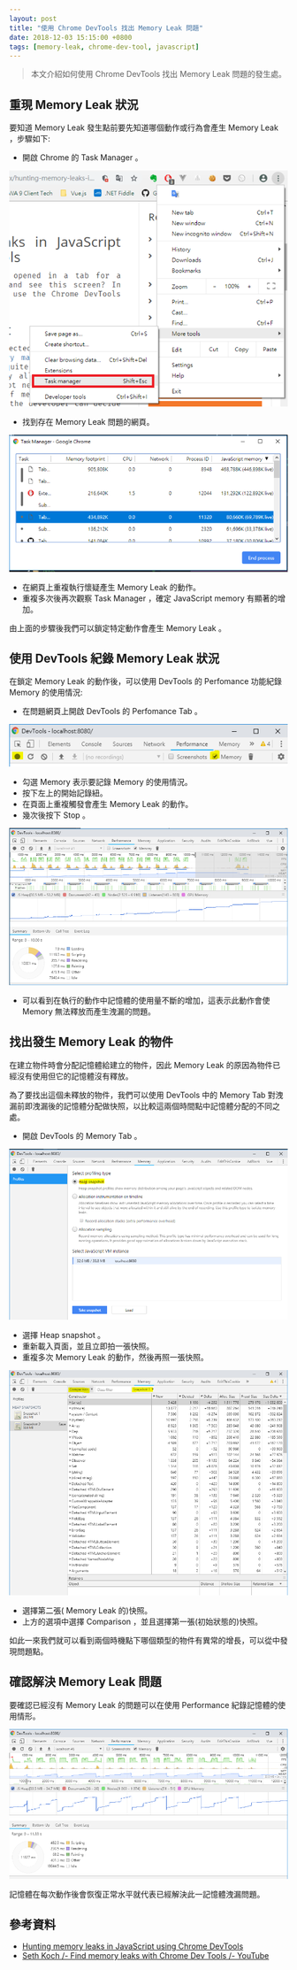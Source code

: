 ```yaml
---
layout: post
title: "使用 Chrome DevTools 找出 Memory Leak 問題"
date: 2018-12-03 15:15:00 +0800
tags: [memory-leak, chrome-dev-tool, javascript]
---
```


> 本文介紹如何使用 Chrome DevTools 找出 Memory Leak 問題的發生處。

## 重現 Memory Leak 狀況

要知道 Memory Leak 發生點前要先知道哪個動作或行為會產生 Memory Leak ，步驟如下:

* 開啟 Chrome 的 Task Manager 。

![taskmanager](/assets/2018-12-03-memory-leak-javascript/taskmanager.png)

* 找到存在 Memory Leak 問題的網頁。

![findtab](/assets/2018-12-03-memory-leak-javascript/findtab.PNG)

* 在網頁上重複執行懷疑產生 Memory Leak 的動作。
* 重複多次後再次觀察 Task Manager ，確定 JavaScript memory 有顯著的增加。

由上面的步驟後我們可以鎖定特定動作會產生 Memory Leak 。

## 使用 DevTools 紀錄 Memory Leak 狀況

在鎖定 Memory Leak 的動作後，可以使用 DevTools 的 Perfomance 功能紀錄 Memory 的使用情況:

* 在問題網頁上開啟 DevTools 的 Perfomance Tab 。

![perfomance](/assets/2018-12-03-memory-leak-javascript/perfomance.PNG)

* 勾選 Memory 表示要記錄 Memory 的使用情況。
* 按下左上的開始記錄紐。
* 在頁面上重複觸發會產生 Memory Leak 的動作。
* 幾次後按下 Stop 。

![performancerecord](/assets/2018-12-03-memory-leak-javascript/performancerecord.PNG)

* 可以看到在執行的動作中記憶體的使用量不斷的增加，這表示此動作會使 Memory 無法釋放而產生洩漏的問題。

## 找出發生 Memory Leak 的物件

在建立物件時會分配記憶體給建立的物件，因此 Memory Leak 的原因為物件已經沒有使用但它的記憶體沒有釋放。

為了要找出這個未釋放的物件，我們可以使用 DevTools 中的 Memory Tab 對洩漏前即洩漏後的記憶體分配做快照，以比較這兩個時間點中記憶體分配的不同之處。

* 開啟 DevTools 的 Memory Tab 。

![memory](/assets/2018-12-03-memory-leak-javascript/memory.PNG)

* 選擇 Heap snapshot 。
* 重新載入頁面，並且立即拍一張快照。
* 重複多次 Memory Leak 的動作，然後再照一張快照。

![snapshot](/assets/2018-12-03-memory-leak-javascript/snapshot.PNG)

* 選擇第二張( Memory Leak 的)快照。
* 上方的選項中選擇 Comparison ，並且選擇第一張(初始狀態的)快照。

如此一來我們就可以看到兩個時機點下哪個類型的物件有異常的增長，可以從中發現問題點。

## 確認解決 Memory Leak 問題

要確認已經沒有 Memory Leak 的問題可以在使用 Performance 紀錄記憶體的使用情形。

![normal](/assets/2018-12-03-memory-leak-javascript/normal.PNG)

記憶體在每次動作後會恢復正常水平就代表已經解決此一記憶體洩漏問題。

## 參考資料

* [Hunting memory leaks in JavaScript using Chrome DevTools](https://dreamix.eu/blog/dreamix/hunting-memory-leaks-in-javascript-using-chrome-devtools)
* [Seth Koch /- Find memory leaks with Chrome Dev Tools /- YouTube](https://youtu.be/nrPa0mEk4Pw)